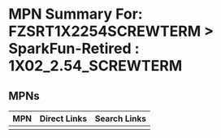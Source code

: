 



# MPN Summary For: FZSRT1X2254SCREWTERM > SparkFun-Retired : 1X02_2.54_SCREWTERM

## MPNs
  

|MPN|Direct Links|Search Links|
| :--- | :--- | :--- |
||||
